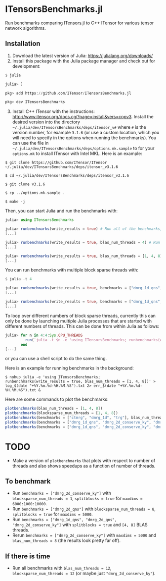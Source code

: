 # ITensorsBenchmarks.jl
Run benchmarks comparing ITensors.jl to C++ ITensor for various tensor network algorithms.

## Installation

1. Download the latest version of Julia: https://julialang.org/downloads/
2. Install this package with the Julia package manager and check out for development:
```julia
$ julia

julia> ]

pkg> add https://github.com/ITensor/ITensorsBenchmarks.jl

pkg> dev ITensorsBenchmarks
```
3. Install C++ ITensor with the instructions: http://www.itensor.org/docs.cgi?page=install&vers=cppv3. Install the desired version into the directory `~/.julia/dev/ITensorsBenchmarks/deps/itensor_v#` where `#` is the version number, for example `3.1.6` (or use a custom location, which you will need to specify in the options when running the benchmarks). You can use the file in `~/.julia/dev/ITensorsBenchmarks/deps/options.mk.sample` to for your `options.mk` to install ITensor with Intel MKL. Here is an example:
```
$ git clone https://github.com/ITensor/ITensor ~/.julia/dev/ITensorsBenchmarks/deps/itensor_v3.1.6

$ cd ~/.julia/dev/ITensorsBenchmarks/deps/itensor_v3.1.6

$ git clone v3.1.6

$ cp ../options.mk.sample .

$ make -j
```

Then, you can start Julia and run the benchmarks with:
```julia
julia> using ITensorsBenchmarks

julia> runbenchmarks(write_results = true) # Run all of the benchmarks, save results into `data` directory
[...]

julia> runbenchmarks(write_results = true, blas_num_threads = 4) # Run all of the benchmarks using 4 BLAS threads
[...]

julia> runbenchmarks(write_results = true, blas_num_threads = [1, 4, 8]) # Run all of the benchmarks using 1, 4, and 8 BLAS threads
[...]
```
You can run benchmarks with multiple block sparse threads with:
```julia
$ julia -t 4

julia> runbenchmarks(write_results = true, benchmarks = ["dmrg_1d_qns", "dmrg_2d_qns", "dmrg_2d_conserve_ky"], blocksparse_num_threads = 4)
[...]

julia> runbenchmarks(write_results = true, benchmarks = ["dmrg_1d_qns", "dmrg_2d_qns", "dmrg_2d_conserve_ky"], blocksparse_num_threads = [1, 8, 16, 24])
[...]
```
To loop over different numbers of block sparse threads, currently this can only be done by launching multiple Julia processes that are started with different numbers of threads. This can be done from within Julia as follows:
```julia
julia> for n in 4:4:Sys.CPU_THREADS
         run(`julia -t $n -e 'using ITensorsBenchmarks; runbenchmarks(write_results = true, benchmarks = ["dmrg_1d_qns", "dmrg_2d_qns", "dmrg_2d_conserve_ky"], blocksparse_num_threads = Threads.nthreads())'`)
       end
[...]
```
or you can use a shell script to do the same thing.

Here is an example for running benchmarks in the background:
```
$ nohup julia -e 'using ITensorsBenchmarks; runbenchmarks(write_results = true, blas_num_threads = [1, 4, 8])' > log_$(date "+%Y.%m.%d-%H.%M.%S").txt 2> err_$(date "+%Y.%m.%d-%H.%M.%S").txt &
```

Here are some commands to plot the benchmarks:
```julia
plotbenchmarks(blas_num_threads = [1, 4, 8])
plotbenchmarks(blocksparse_num_threads = [1, 4, 8])
plotbenchmarks(benchmarks = ["ctmrg", "dmrg_1d", "trg"], blas_num_threads = [1, 4, 8])
plotbenchmarks(benchmarks = ["dmrg_1d_qns", "dmrg_2d_conserve_ky", "dmrg_2d_qns"], blocksparse_num_threads = [1, 4, 8])
plotbenchmarks(benchmarks = ["dmrg_1d_qns", "dmrg_2d_conserve_ky", "dmrg_2d_qns"], blocksparse_num_threads = [1, 4, 8], splitblocks = true)
```

# TODO

 - Make a version of `plotbenchmarks` that plots with respect to number of threads and also shows speedups as a function of number of threads.

## To benchmark

 - Run `benchmarks = ["dmrg_2d_conserve_ky"]` with `blocksparse_num_threads = 1`, `splitblocks = true` for `maxdims = 6000:1000:10000`.
 - Run `benchmarks = ["dmrg_2d_qns"]` with `blocksparse_num_threads = 8`, `splitblocks = true` for `maxdims = 5000`.
 - Run `benchmarks = ["dmrg_1d_qns", "dmrg_2d_qns", "dmrg_2d_conserve_ky"]` with `splitblocks = true` and `[4, 8]` BLAS threads.
 - Rerun `benchmarks = ["dmrg_2d_conserve_ky"]` with `maxdims = 5000` and `blas_num_threads = 8` (the results look pretty far off).

## If there is time

 - Run all benchmarks with `blas_num_threads = 12`, `blocksparse_num_threads = 12` (or maybe just `"dmrg_2d_conserve_ky"`).

